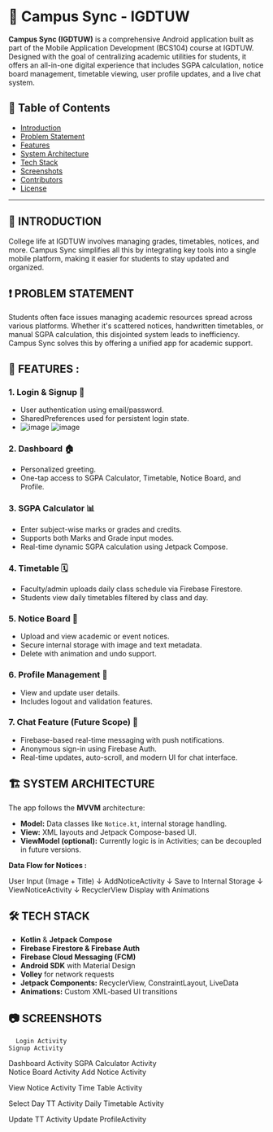 # 📱 Campus Sync - IGDTUW

**Campus Sync (IGDTUW)** is a comprehensive Android application built as part of the Mobile Application Development (BCS104) course at IGDTUW. Designed with the goal of centralizing academic utilities for students, it offers an all-in-one digital experience that includes SGPA calculation, notice board management, timetable viewing, user profile updates, and a live chat system.

## 📌 Table of Contents

- [Introduction](#introduction)
- [Problem Statement](#problem-statement)
- [Features](#features)
- [System Architecture](#system-architecture)
- [Tech Stack](#tech-stack)
- [Screenshots](#screenshots)
- [Contributors](#contributors)
- [License](#license)

---

## 📖 INTRODUCTION

College life at IGDTUW involves managing grades, timetables, notices, and more. Campus Sync simplifies all this by integrating key tools into a single mobile platform, making it easier for students to stay updated and organized.


## ❗ PROBLEM STATEMENT

Students often face issues managing academic resources spread across various platforms. Whether it's scattered notices, handwritten timetables, or manual SGPA calculation, this disjointed system leads to inefficiency. Campus Sync solves this by offering a unified app for academic support.


## 🚀 FEATURES : 

### 1. Login & Signup 🔐
- User authentication using email/password.
- SharedPreferences used for persistent login state.
- ![image](https://github.com/user-attachments/assets/30d16158-3fd2-4335-9299-c222957f6608) 		![image](https://github.com/user-attachments/assets/f01fe28a-7085-47ae-93a6-4af353c2a4b8)


### 2. Dashboard 🏠 
- Personalized greeting.
- One-tap access to SGPA Calculator, Timetable, Notice Board, and Profile.

### 3. SGPA Calculator 📊 
- Enter subject-wise marks or grades and credits.
- Supports both Marks and Grade input modes.
- Real-time dynamic SGPA calculation using Jetpack Compose.

### 4. Timetable 🗓️
- Faculty/admin uploads daily class schedule via Firebase Firestore.
- Students view daily timetables filtered by class and day.

### 5. Notice Board 📢
- Upload and view academic or event notices.
- Secure internal storage with image and text metadata.
- Delete with animation and undo support.

### 6. Profile Management 👤
- View and update user details.
- Includes logout and validation features.

### 7. Chat Feature (Future Scope) 💬
- Firebase-based real-time messaging with push notifications.
- Anonymous sign-in using Firebase Auth.
- Real-time updates, auto-scroll, and modern UI for chat interface.


## 🏗️ SYSTEM ARCHITECTURE

The app follows the **MVVM** architecture:
- **Model:** Data classes like `Notice.kt`, internal storage handling.
- **View:** XML layouts and Jetpack Compose-based UI.
- **ViewModel (optional):** Currently logic is in Activities; can be decoupled in future versions.


**Data Flow for Notices :**

User Input (Image + Title)
      ↓
AddNoticeActivity
      ↓
Save to Internal Storage
      ↓
ViewNoticeActivity
      ↓
RecyclerView Display with Animations


## 🛠️ TECH STACK

- **Kotlin** & **Jetpack Compose**
- **Firebase Firestore & Firebase Auth**
- **Firebase Cloud Messaging (FCM)**
- **Android SDK** with Material Design
- **Volley** for network requests
- **Jetpack Components:** RecyclerView, ConstraintLayout, LiveData
- **Animations:** Custom XML-based UI transitions


## 📷 SCREENSHOTS

      Login Activity	             				                                                                         Signup Activity





Dashboard Activity	             			        SGPA Calculator Activity  					
Notice Board Activity	             			        	Add Notice Activity
					
View Notice Activity	             			        Time Table Activity
						

Select Day TT Activity	             			        Daily Timetable Activity
						
Update TT Activity	             			                    Update ProfileActivity
						




